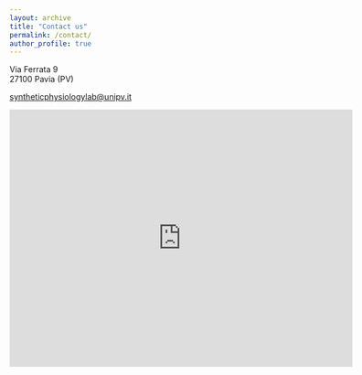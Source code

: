 ```yaml
---
layout: archive
title: "Contact us"
permalink: /contact/
author_profile: true
---
```


Via Ferrata 9<br>
27100 Pavia (PV)

syntheticphysiologylab@unipv.it

<iframe src="https://www.google.com/maps/embed?pb=!1m18!1m12!1m3!1d2811.214752724542!2d9.136521678210261!3d45.202989671071165!2m3!1f0!2f0!3f0!3m2!1i1024!2i768!4f13.1!3m3!1m2!1s0x478727043cfef3d3%3A0x10dfb28c033492be!2sVia%20Adolfo%20Ferrata%2C%209%2C%2027100%20Pavia%20PV!5e0!3m2!1sen!2sit!4v1697446461605!5m2!1sen!2sit" width="600" height="450" style="border:0;" allowfullscreen="" loading="lazy" referrerpolicy="no-referrer-when-downgrade"></iframe>

